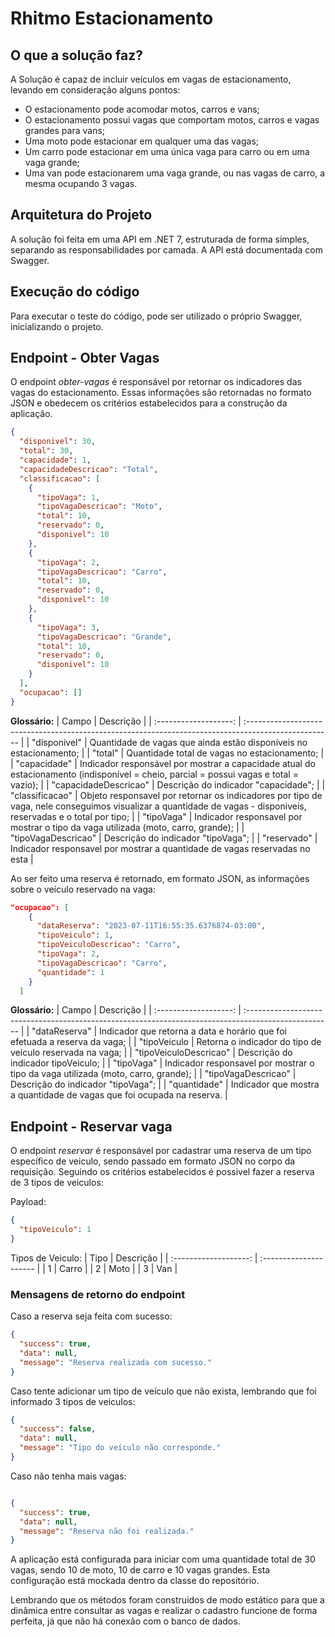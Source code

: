 # Rhitmo Estacionamento

## O que a solução faz?
A Solução é capaz de incluir veículos em vagas de estacionamento, levando em consideração alguns pontos:
- O estacionamento pode acomodar motos, carros e vans;
- O estacionamento possui vagas que comportam motos, carros e vagas grandes para vans;
- Uma moto pode estacionar em qualquer uma das vagas;
- Um carro pode estacionar em uma única vaga para carro ou em uma vaga grande;
- Uma van pode estacionarem uma vaga grande, ou nas vagas de carro, a mesma ocupando 3 vagas.

## Arquitetura do Projeto
A solução foi feita em uma API em .NET 7, estruturada de forma simples, separando as responsabilidades por camada.
A API está documentada com Swagger.

## Execução do código
Para executar o teste do código, pode ser utilizado o próprio Swagger, inicializando o projeto.

## Endpoint - Obter Vagas
O endpoint *obter-vagas* é responsável por retornar os indicadores das vagas do estacionamento. Essas informações são retornadas no formato JSON e obedecem os critérios estabelecidos para a construção da aplicação.

```json
{
  "disponivel": 30,
  "total": 30,
  "capacidade": 1,
  "capacidadeDescricao": "Total",
  "classificacao": [
    {
      "tipoVaga": 1,
      "tipoVagaDescricao": "Moto",
      "total": 10,
      "reservado": 0,
      "disponivel": 10
    },
    {
      "tipoVaga": 2,
      "tipoVagaDescricao": "Carro",
      "total": 10,
      "reservado": 0,
      "disponivel": 10
    },
    {
      "tipoVaga": 3,
      "tipoVagaDescricao": "Grande",
      "total": 10,
      "reservado": 0,
      "disponivel": 10
    }
  ],
  "ocupacao": []
}
```

**Glossário:**
| Campo  | Descrição |
| :-------------------: | :--------------------------------------------------------------------------------------------------- |
| "disponivel"  | Quantidade de vagas que ainda estão disponíveis no estacionamento; |
| "total"  | Quantidade total de vagas no estacionamento;  |
| "capacidade"  | Indicador responsável por mostrar a capacidade atual do estacionamento (indisponível = cheio, parcial = possui vagas e total = vazio);   |
| "capacidadeDescricao"  | Descrição do indicador "capacidade";   |
| "classificacao"  | Objeto responsavel por retornar os indicadores por tipo de vaga, nele conseguimos visualizar a quantidade de vagas - disponiveis, reservadas e o total por tipo;   |
| "tipoVaga"  | Indicador responsavel por mostrar o tipo da vaga utilizada (moto, carro, grande);   |
| "tipoVagaDescricao"  | Descrição do indicador "tipoVaga";   |
| "reservado"  | Indicador responsavel por mostrar a quantidade de vagas reservadas no esta   |

Ao ser feito uma reserva é retornado, em formato JSON, as informações sobre o veículo reservado na vaga:
```json
"ocupacao": [
    {
      "dataReserva": "2023-07-11T16:55:35.6376874-03:00",
      "tipoVeiculo": 1,
      "tipoVeiculoDescricao": "Carro",
      "tipoVaga": 2,
      "tipoVagaDescricao": "Carro",
      "quantidade": 1
    }
  ]
```

**Glossário:**
| Campo  | Descrição |
| :-------------------: | :--------------------------------------------------------------------------------------------------- |
| "dataReserva"  | Indicador que retorna a data e horário que foi efetuada a reserva da vaga; |
| "tipoVeiculo  | Retorna o indicador do tipo de veículo reservada na vaga; |
| "tipoVeiculoDescricao"  | Descrição do indicador tipoVeiculo; |
| "tipoVaga"  | Indicador responsavel por mostrar o tipo da vaga utilizada (moto, carro, grande); |
| "tipoVagaDescricao"  | Descrição do indicador "tipoVaga"; |
| "quantidade"  | Indicador que mostra a quantidade de vagas que foi ocupada na reserva. |

## Endpoint - Reservar vaga
O endpoint *reservar* é responsável por cadastrar uma reserva de um tipo específico de veiculo, sendo passado em formato JSON no corpo da requisição. Seguindo os critérios estabelecidos é possivel fazer a reserva de 3 tipos de veiculos:

Payload:
```json
{
  "tipoVeiculo": 1
}
```

Tipos de Veiculo:
| Tipo  | Descrição |
| :-------------------: | :--------------------- |
| 1  | Carro |
| 2  | Moto |
| 3  | Van |

### Mensagens de retorno do endpoint

Caso a reserva seja feita com sucesso:
```json
{
  "success": true,
  "data": null,
  "message": "Reserva realizada com sucesso."
}
```

Caso tente adicionar um tipo de veículo que não exista, lembrando que foi informado 3 tipos de veiculos:
```json
{
  "success": false,
  "data": null,
  "message": "Tipo do veículo não corresponde."
}
```

Caso não tenha mais vagas:
```json

{
  "success": true,
  "data": null,
  "message": "Reserva não foi realizada."
}
```

A aplicação está configurada para iniciar com uma quantidade total de 30 vagas, sendo 10 de moto, 10 de carro e 10 vagas grandes. Esta configuração está mockada dentro da classe do repositório.

Lembrando que os métodos foram construidos de modo estático para que a dinâmica entre consultar as vagas e realizar o cadastro funcione de forma perfeita, já que não há conexão com o banco de dados.
